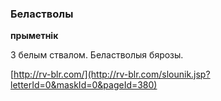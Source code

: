 ### Беластволы
**прыметнік**

З белым ствалом. Беластволыя бярозы.

<a rel="author">[http://rv-blr.com/](http://rv-blr.com/slounik.jsp?letterId=0&maskId=0&pageId=380)</a>
